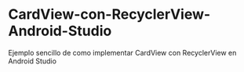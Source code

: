 # CardView-con-RecyclerView-Android-Studio
Ejemplo sencillo de como implementar CardView con RecyclerView en Android Studio
